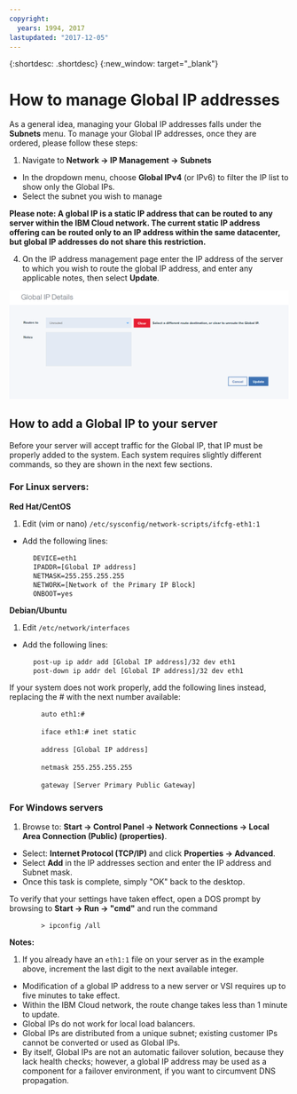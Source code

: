 ```yaml
---
copyright:
  years: 1994, 2017
lastupdated: "2017-12-05"
---
```


{:shortdesc: .shortdesc}
{:new_window: target="_blank"}

# How to manage Global IP addresses 

As a general idea, managing your Global IP addresses falls under the **Subnets** menu. To manage your Global IP addresses, once they are ordered, please follow these steps:

1. Navigate to **Network -> IP Management -> Subnets**
* In the dropdown menu, choose **Global IPv4** (or IPv6) to filter the IP list to show only the Global IPs.
* Select the subnet you wish to manage
 
**Please note: A global IP is a static IP address that can be routed to any server within the IBM Cloud network. The current static IP address offering can be routed only to an IP address within the same datacenter, but global IP addresses do not share this restriction.**

4. On the IP address management page enter the IP address of the server to which you wish to route the global IP address, and enter any applicable notes, then select **Update**.

![Figure 2](images/2_1.png)

## How to add a Global IP to your server 

Before your server will accept traffic for the Global IP, that IP must be properly added to the system. Each system requires slightly different commands, so they are shown in the next few sections.

### For Linux servers:

**Red Hat/CentOS**

1. Edit (vim or nano) `/etc/sysconfig/network-scripts/ifcfg-eth1:1`

* Add the following lines:
```
      DEVICE=eth1
      IPADDR=[Global IP address]
      NETMASK=255.255.255.255
      NETWORK=[Network of the Primary IP Block]
      ONBOOT=yes
```

**Debian/Ubuntu**

1. Edit `/etc/network/interfaces`

* Add the following lines:

```
      post-up ip addr add [Global IP address]/32 dev eth1
      post-down ip addr del [Global IP address]/32 dev eth1
```

If your system does not work properly, add the following lines instead, replacing the # with the next number available:

```
        auto eth1:#

        iface eth1:# inet static

        address [Global IP address]

        netmask 255.255.255.255

        gateway [Server Primary Public Gateway]
```

### For Windows servers

1. Browse to: **Start -> Control Panel -> Network Connections -> Local Area Connection (Public) (properties)**.
* Select: **Internet Protocol (TCP/IP)** and click **Properties -> Advanced**.
* Select **Add** in the IP addresses section and enter the IP address and Subnet mask.
* Once this task is complete, simply "OK" back to the desktop.

To verify that your settings have taken effect, open a DOS prompt by browsing to **Start -> Run -> "cmd"** and run the command

```
        > ipconfig /all
```

**Notes:**

1. If you already have an `eth1:1` file on your server as in the example above, increment the last digit to the next available integer.
* Modification of a global IP address to a new server or VSI requires up to five minutes to take effect. 
* Within the IBM Cloud network, the route change takes less than 1 minute to update.
* Global IPs do not work for local load balancers.
* Global IPs are distributed from a unique subnet; existing customer IPs cannot be converted or used as Global IPs.
* By itself, Global IPs are not an automatic failover solution, because they lack health checks; however, a global IP address  may be used as a component for a failover environment, if you want to circumvent DNS propagation.
